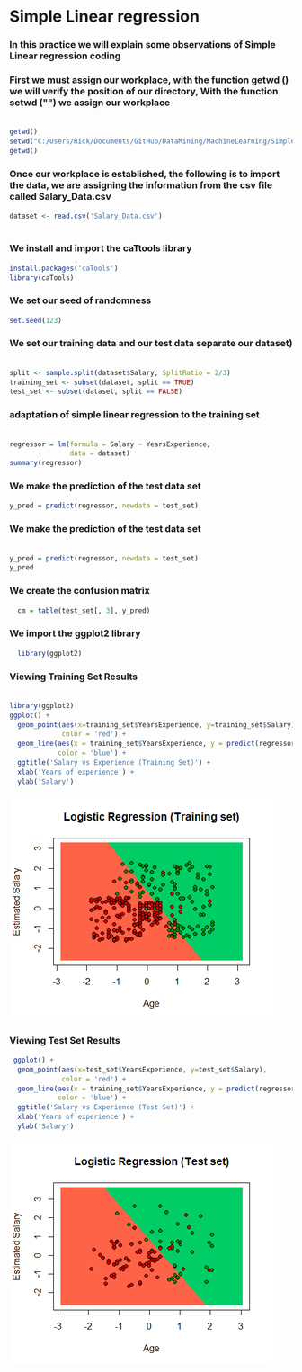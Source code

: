 # Simple Linear regression

### In this practice we will explain some observations of Simple Linear regression coding

### First we must assign our workplace, with the function getwd () we will verify the position of our directory, With the function setwd ("") we assign our workplace
```r 
 
getwd()
setwd("C:/Users/Rick/Documents/GitHub/DataMining/MachineLearning/SimpleLinearRegression")
getwd()

```


### Once our workplace is established, the following is to import the data, we are assigning the information from the csv file called Salary_Data.csv
```r
dataset <- read.csv('Salary_Data.csv')
```



#

### We install and import the caTtools library
```r
install.packages('caTools')
library(caTools)
```
### We set our seed of randomness

```r
set.seed(123)
```

### We set our training data and our test data separate our dataset)
```r
 
split <- sample.split(dataset$Salary, SplitRatio = 2/3)
training_set <- subset(dataset, split == TRUE)
test_set <- subset(dataset, split == FALSE)

```

### adaptation of simple linear regression to the training set

```r
 
regressor = lm(formula = Salary ~ YearsExperience,
               data = dataset)
summary(regressor)

```

### We make the prediction of the test data set
```r
y_pred = predict(regressor, newdata = test_set)
```

### We make the prediction of the test data set
```r
 
y_pred = predict(regressor, newdata = test_set)
y_pred


```



### We create the confusion matrix
```r
  cm = table(test_set[, 3], y_pred)

```

### We import the ggplot2 library
```r
  library(ggplot2)

```

### Viewing Training Set Results
```r
 
library(ggplot2)
ggplot() +
  geom_point(aes(x=training_set$YearsExperience, y=training_set$Salary),
             color = 'red') +
  geom_line(aes(x = training_set$YearsExperience, y = predict(regressor, newdata = training_set)),
            color = 'blue') +
  ggtitle('Salary vs Experience (Training Set)') +
  xlab('Years of experience') +
  ylab('Salary')


```


![Alt text](https://github.com/juanito96az/Equipo_Azul_Mineria-de-Datos/blob/evidence/Unidad%203/LogisticRegression/LogisticRegression5.png)


### Viewing Test Set Results
```r
 ggplot() +
  geom_point(aes(x=test_set$YearsExperience, y=test_set$Salary),
             color = 'red') +
  geom_line(aes(x = training_set$YearsExperience, y = predict(regressor, newdata = training_set)),
            color = 'blue') +
  ggtitle('Salary vs Experience (Test Set)') +
  xlab('Years of experience') +
  ylab('Salary')

```


![Alt text](https://github.com/juanito96az/Equipo_Azul_Mineria-de-Datos/blob/evidence/Unidad%203/LogisticRegression/LogisticRegression6.png)

